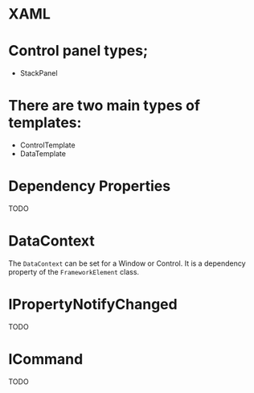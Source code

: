 # XAML

# Control panel types;
* StackPanel

# There are two main types of templates:
* ControlTemplate
* DataTemplate

# Dependency Properties
TODO
# DataContext
The `DataContext` can be set for a Window or Control. It is a dependency property of the `FrameworkElement` class.

# IPropertyNotifyChanged
TODO
# ICommand
TODO
